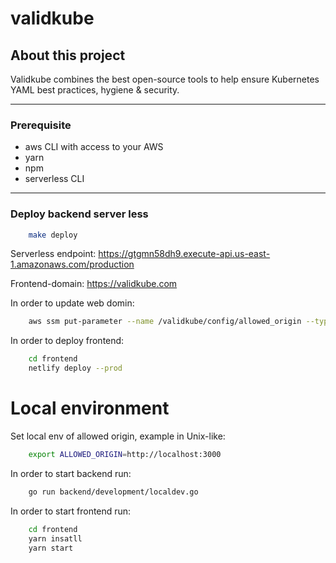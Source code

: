 # validkube

## About this project

Validkube combines the best open-source tools to help ensure Kubernetes YAML best practices, hygiene & security.

---

### Prerequisite

- aws CLI with access to your AWS
- yarn
- npm
- serverless CLI

---

### Deploy backend server less

```bash
    make deploy
```

Serverless endpoint: https://gtgmn58dh9.execute-api.us-east-1.amazonaws.com/production

Frontend-domain: https://validkube.com

In order to update web domin:

```bash
    aws ssm put-parameter --name /validkube/config/allowed_origin --type String --value {frontend-domain} --overwrite
```

In order to deploy frontend:

```bash
    cd frontend
    netlify deploy --prod
```

# Local environment

Set local env of allowed origin, example in Unix-like:

```bash
    export ALLOWED_ORIGIN=http://localhost:3000
```

In order to start backend run:

```bash
    go run backend/development/localdev.go
```

In order to start frontend run:

```bash
    cd frontend
    yarn insatll
    yarn start
```
